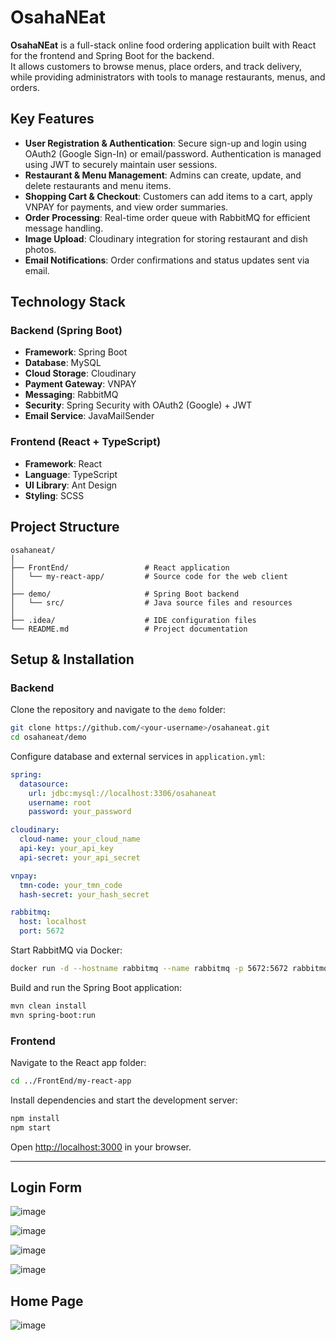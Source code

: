 
# OsahaNEat

**OsahaNEat** is a full-stack online food ordering application built with React for the frontend and Spring Boot for the backend.  
It allows customers to browse menus, place orders, and track delivery, while providing administrators with tools to manage restaurants, menus, and orders.

##  Key Features

- **User Registration & Authentication**: Secure sign-up and login using OAuth2 (Google Sign-In) or email/password. Authentication is managed using JWT to securely maintain user sessions.
- **Restaurant & Menu Management**: Admins can create, update, and delete restaurants and menu items.
- **Shopping Cart & Checkout**: Customers can add items to a cart, apply VNPAY for payments, and view order summaries.
- **Order Processing**: Real-time order queue with RabbitMQ for efficient message handling.
- **Image Upload**: Cloudinary integration for storing restaurant and dish photos.
- **Email Notifications**: Order confirmations and status updates sent via email.

##  Technology Stack

### Backend (Spring Boot)

- **Framework**: Spring Boot
- **Database**: MySQL
- **Cloud Storage**: Cloudinary
- **Payment Gateway**: VNPAY
- **Messaging**: RabbitMQ
- **Security**: Spring Security with OAuth2 (Google) + JWT
- **Email Service**: JavaMailSender

### Frontend (React + TypeScript)

- **Framework**: React
- **Language**: TypeScript
- **UI Library**: Ant Design
- **Styling**: SCSS

##  Project Structure

```
osahaneat/
│
├── FrontEnd/                 # React application
│   └── my-react-app/         # Source code for the web client
│
├── demo/                     # Spring Boot backend
│   └── src/                  # Java source files and resources
│
├── .idea/                    # IDE configuration files
└── README.md                 # Project documentation
```

##  Setup & Installation

### Backend

Clone the repository and navigate to the `demo` folder:

```bash
git clone https://github.com/<your-username>/osahaneat.git
cd osahaneat/demo
```

Configure database and external services in `application.yml`:

```yaml
spring:
  datasource:
    url: jdbc:mysql://localhost:3306/osahaneat
    username: root
    password: your_password

cloudinary:
  cloud-name: your_cloud_name
  api-key: your_api_key
  api-secret: your_api_secret

vnpay:
  tmn-code: your_tmn_code
  hash-secret: your_hash_secret

rabbitmq:
  host: localhost
  port: 5672
```

Start RabbitMQ via Docker:

```bash
docker run -d --hostname rabbitmq --name rabbitmq -p 5672:5672 rabbitmq:3-management
```

Build and run the Spring Boot application:

```bash
mvn clean install
mvn spring-boot:run
```

### Frontend

Navigate to the React app folder:

```bash
cd ../FrontEnd/my-react-app
```

Install dependencies and start the development server:

```bash
npm install
npm start
```

Open [http://localhost:3000](http://localhost:3000) in your browser.

---

## Login Form
![image](https://github.com/user-attachments/assets/3cf71505-eee7-493b-a735-030669641d76)


![image](https://github.com/user-attachments/assets/db74d2fd-6078-4d13-8d7d-dcafb584692b)


![image](https://github.com/user-attachments/assets/05e2816c-ab26-41e9-90b6-c7454370a9b4)

![image](https://github.com/user-attachments/assets/f01896bf-be79-4e98-b8e6-72e0b9d84bb6)


## Home Page
![image](https://github.com/user-attachments/assets/3c2ffd84-3859-4695-b091-589b6a622f15)



